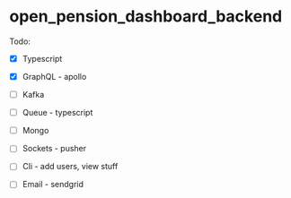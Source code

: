 # open_pension_dashboard_backend
Todo:
* [X] Typescript
* [X] GraphQL - apollo
* [ ] Kafka
* [ ] Queue - typescript
* [ ] Mongo
* [ ] Sockets - pusher
* [ ] Cli - add users, view stuff
* [ ] Email - sendgrid

